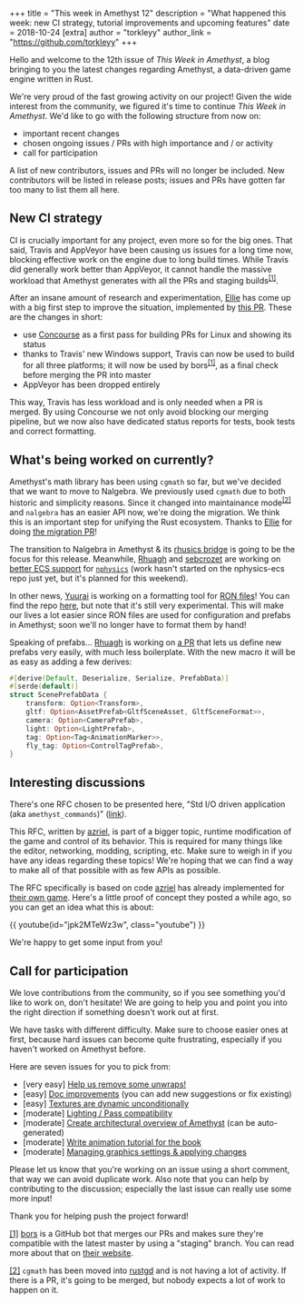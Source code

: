 +++
title = "This week in Amethyst 12"
description = "What happened this week: new CI strategy, tutorial improvements and upcoming features"
date = 2018-10-24
[extra]
author = "torkleyy"
author_link = "https://github.com/torkleyy"
+++

Hello and welcome to the 12th issue of _This Week in Amethyst_, a blog bringing to
you the latest changes regarding Amethyst, a data-driven game engine written in
Rust.

We're very proud of the fast growing activity on our project! Given the wide
interest from the community, we figured it's time to continue
_This Week in Amethyst_. We'd like to go with the following structure from now
on:

* important recent changes
* chosen ongoing issues / PRs with high importance and / or activity
* call for participation

A list of new contributors, issues and PRs will no longer be included. New
contributors will be listed in release posts; issues and PRs have gotten far
too many to list them all here.

## New CI strategy

CI is crucially important for any project, even more so for the big ones. That
said, Travis and AppVeyor have been causing us issues for a long time now,
blocking effective work on the engine due to long build times. While Travis
did generally work better than AppVeyor, it cannot handle the massive workload
that Amethyst generates with all the PRs and staging
builds<sup><a href="#fn1" id="r1">[1]</a></sup>.

After an insane amount of research and experimentation, [Ellie][ell] has come
up with a big first step to improve the situation, implemented by
[this PR][prc]. These are the changes in short:

* use [Concourse][con] as a first pass for building PRs for Linux and showing
  its status
* thanks to Travis' new Windows support, Travis can now be used to build for all
  three platforms; it will now be used by
  bors<sup><a href="#fn1" id="r1">[1]</a></sup>, as a final check before merging
  the PR into master
* AppVeyor has been dropped entirely

[ell]: https://github.com/magnanellie
[prc]: https://github.com/amethyst/amethyst/pull/1047
[con]: https://concourse-ci.org/

This way, Travis has less workload and is only needed when a PR is merged.
By using Concourse we not only avoid blocking our merging pipeline, but we
now also have dedicated status reports for tests, book tests and correct
formatting.

## What's being worked on currently?

Amethyst's math library has been using `cgmath` so far, but we've decided that
we want to move to Nalgebra. We previously used `cgmath` due
to both historic and simplicity reasons. Since it changed into maintainance
mode<sup><a href="#fn2" id="r2">[2]</a></sup>
and `nalgebra` has an easier API now, we're doing the migration.
We think this is an important step for unifying the Rust ecosystem.
Thanks to [Ellie][ell] for doing [the migration PR][prn]!

[nlg]: https://www.nalgebra.org/nalgebra_glm/
[prn]: https://github.com/amethyst/amethyst/pull/1066

The transition to Nalgebra in Amethyst & its [rhusics bridge][brh] is going to
be the focus for this release. Meanwhile, [Rhuagh][rhu] and [sebcrozet][seb]
are working on [better ECS support][npe] for [`nphysics`][nph] (work hasn't
started on the nphysics-ecs repo just yet, but it's planned for this weekend).

[brh]: https://github.com/amethyst/amethyst-rhusics
[rhu]: https://github.com/Rhuagh
[seb]: https://github.com/sebcrozet
[npe]: https://github.com/rustsim/nphysics-ecs
[nph]: https://github.com/rustsim/nphysics

In other news, [Yuurai][yuu] is working on a formatting tool for [RON files][ron]!
You can find the repo [here][rof], but note that it's still very experimental.
This will make our lives a lot easier since RON files are used for configuration
and prefabs in Amethyst; soon we'll no longer have to format them by hand!

[yuu]: https://github.com/Ristarg
[ron]: https://github.com/ron-rs/ron
[rof]: https://github.com/Ristarg/ronfmt

Speaking of prefabs... [Rhuagh][rhu] is working on [a PR][prd] that lets us define
new prefabs very easily, with much less boilerplate. With the new macro it will
be as easy as adding a few derives:

```rust
#[derive(Default, Deserialize, Serialize, PrefabData)]
#[serde(default)]
struct ScenePrefabData {
    transform: Option<Transform>,
    gltf: Option<AssetPrefab<GltfSceneAsset, GltfSceneFormat>>,
    camera: Option<CameraPrefab>,
    light: Option<LightPrefab>,
    tag: Option<Tag<AnimationMarker>>,
    fly_tag: Option<ControlTagPrefab>,
}
```

[prd]: https://github.com/amethyst/amethyst/pull/1035

## Interesting discussions

There's one RFC chosen to be presented here, 
"Std I/O driven application (aka `amethyst_commands`)" ([link][rfc]).

This RFC, written by [azriel][azr], is part of a bigger topic, runtime
modification of the game and control of its behavior. This is required for
many things like the editor, networking, modding, scripting, etc. Make sure
to weigh in if you have any ideas regarding these topics! We're hoping that
we can find a way to make all of that possible with as few APIs as possible.

The RFC specifically is based on code [azriel][azr] has already implemented for 
[their own game][wil]. Here's a little proof of concept they posted a while ago,
so you can get an idea what this is about:

{{ youtube(id="jpk2MTeWz3w", class="youtube") }}

We're happy to get some input from you!

[rfc]: https://github.com/amethyst/amethyst/issues/999
[azr]: https://github.com/azriel91
[wil]: https://azriel.im/will/

## Call for participation

We love contributions from the community, so if you see something you'd like
to work on, don't hesitate! We are going to help you and point you into the
right direction if something doesn't work out at first.

We have tasks with different difficulty. Make sure to choose easier ones at
first, because hard issues can become quite frustrating, especially if you
haven't worked on Amethyst before.

Here are seven issues for you to pick from:

* [very easy] [Help us remove some unwraps!][is0]
* [easy] [Doc improvements][is1] (you can add new suggestions or fix existing)
* [easy] [Textures are dynamic unconditionally][is2]
* [moderate] [Lighting / Pass compatibility][is3]
* [moderate] [Create architectural overview of Amethyst][is4] (can be auto-
  generated)
* [moderate] [Write animation tutorial for the book][is5]
* [moderate] [Managing graphics settings & applying changes][is6]

Please let us know that you're working on an issue using a short comment,
that way we can avoid duplicate work. Also note that you can help by
contributing to the discussion; especially the last issue can really use
some more input!

Thank you for helping push the project forward!

[is0]: https://github.com/amethyst/amethyst/issues/908
[is1]: https://github.com/amethyst/amethyst/issues/951
[is2]: https://github.com/amethyst/amethyst/issues/977
[is3]: https://github.com/amethyst/amethyst/issues/855
[is4]: https://github.com/amethyst/amethyst/issues/1044
[is5]: https://github.com/amethyst/amethyst/issues/637
[is6]: https://github.com/amethyst/amethyst/issues/1019

<a href="#r1" id="fn1">[1]</a> [bors][bor] is a GitHub bot that merges our PRs and makes
sure they're compatible with the latest master by using a "staging" branch.
You can read more about that on [their website][bor].

<a href="#r2" id="fn2">[2]</a> `cgmath` has been moved into [rustgd][rgd] and is not
having a lot of activity. If there is a PR, it's going to be merged, but
nobody expects a lot of work to happen on it.

[bor]: https://bors.tech/
[rgd]: https://github.com/rustgd/
